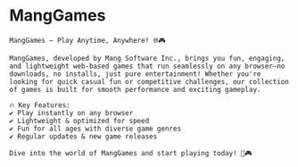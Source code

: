 # MangGames
    MangGames – Play Anytime, Anywhere! 🌐🎮

    MangGames, developed by Mang Software Inc., brings you fun, engaging, and lightweight web-based games that run seamlessly on any browser—no downloads, no installs, just pure entertainment! Whether you're looking for quick casual fun or competitive challenges, our collection of games is built for smooth performance and exciting gameplay.

    🔥 Key Features:
    ✔️ Play instantly on any browser
    ✔️ Lightweight & optimized for speed
    ✔️ Fun for all ages with diverse game genres
    ✔️ Regular updates & new game releases

    Dive into the world of MangGames and start playing today! 🚀🎮
